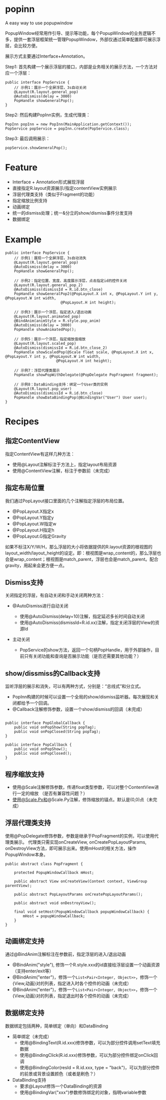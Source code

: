 # popinn

A easy way to use popupwindow

PopupWindow经常用作引导、提示等功能，每个PopupWindow的业务逻辑不多，提供一套浮层框架统一管理PopupWindow，外部仅通过简单配置即可展示浮层，会比较方便。

展示方式主要通过Interface+Annotation。

Step1: 首先构建一个展示浮层的接口，内部是业务相关的展示方法，一个方法对应一个浮层：
```
public interface PopService {
    // 示例1：展示一个全屏浮层，3s自动关闭
    @Layout(R.layout.general_pop)
    @AutoDismiss(delay = 3000)
    PopHandle showGeneralPop();
}
```
Step2: 然后构建PopInn实例，生成代理类：
```
PopInn popInn = new PopInn(MainApplication.getContext());
PopService popService = popInn.create(PopService.class);
```
Step3: 最后调用展示：
```
popService.showGeneralPop();
```

# Feature

- Interface + Annotation形式展现浮层
- 直接指定R.layout资源展示/指定contentView实例展示
- 浮层代理类支持（类似于Fragment的功能）
- 指定缩放比例支持
- 动画绑定
- 统一的dismiss处理；统一&分立的show/dismiss事件分发支持
- 数据绑定

# Example

```
public interface PopService {
    // 示例1：展现一个全屏浮层，3s自动消失
    @Layout(R.layout.general_pop)
    @AutoDismiss(delay = 3000)
    PopHandle showGeneralPop();

    // 示例2：指定位置、宽度、高度展示浮层，点击指定id的控件关闭
    @Layout(R.layout.general_pop_2)
    @AutoDismiss(dismissId = R.id.btn_close)
    PopHandle showGeneralPop2(@PopLayout.X int x, @PopLayout.Y int y, @PopLayout.W int width, 
                         @PopLayout.H int height);

    // 示例3：展示一个浮层，指定进入/退出动画
    @Layout(R.layout.animated_pop)
    @BindAnim(animStyle = R.style.pop_anim)
    @AutoDismiss(delay = 3000)
    PopHandle showAnimatedPop();

    // 示例5：展示一个浮层，指定缩放值缩放
    @Layout(R.layout.scaled_pop)
    @AutoDismiss(dismissId = R.id.btn_close_2)
    PopHandle showScaledPop(@Scale float scale, @PopLayout.X int x, @PopLayout.Y int y, @PopLayout.W int width, 
                       @PopLayout.H int height);
    
    // 示例7：浮层代理类展示
    PopHandle showPopWithDelegate(@PopDelegate PopFragment fragment);

    // 示例8：DataBinding支持：绑定一个User类的实例
    @Layout(R.layout.pop_user)
    @AutoDismiss(dismissId = R.id.btn_close)
    PopHandle showDataBindingPop(@BindingVar("User") User user);
}
```

# Recipes

## 指定ContentView
指定ContentView有这样几种方法：

- 使用@Layout注解标注于方法上，指定layout布局资源
- 使用@ContentView注解，标注于参数前（未完成）

## 指定布局位置
我们通过PopLayout接口里面的几个注解指定浮层的布局位置。

- @PopLayout.X指定x
- @PopLayout.Y指定y
- @PopLayout.W指定w
- @PopLayout.H指定h
- @PopLayout.G指定Gravity

如果不标注X/Y/W/H，那么浮层的大小将依据提供的R.layout资源的根视图的layout_width/layout_height的设定。即：根视图是wrap_content的，那么浮层也会是wrap_content；根视图是match_parent，浮层也会是match_parent。配合gravity，用起来会更方便一点。

## Dismiss支持
关闭指定的浮层，有自动关闭和手动关闭两种方法：

- @AutoDismiss进行自动关闭
    - 使用@AutoDismiss(delay=10)注解，指定延迟多长时间自动关闭
    - 使用@AutoDismiss(dismissId=R.id.xx)注解，指定关闭浮层的View的资源Id
    
- 主动关闭
    - PopService的show方法，返回一个句柄PopHandle，用于外部操作，目前只有关闭功能和查询是否展示功能（是否还需要其他功能？）
    
## show/dissmiss的Callback支持
监听浮层的展示和消失，可以有两种方式，分别是：“总线式”和分立式。

- PopInn构建的时候可以设置一个全局的show/dismiss监听器。每次展现和关闭都给予一个回调。
- @Callback注解修饰参数，设置一个show/dismiss的回调（未完成）

```

public interface PopGlobalCallback {
    public void onPopShow(String popTag);
    public void onPopClosed(String popTag);
}

public interface PopCallback {
    public void onPopShow();
    public void onPopClosed();
}
```

## 程序缩放支持

- 使用@Scale注解修饰参数，传递float类型参数，可以对整个ContentView进行一定的缩放
（是否有兼容性问题？）
- 使用@Scale.Px和@Scale.Py注解，修饰缩放的锚点。默认是(0,0)点（未完成）

## 浮层代理类支持

使用@PopDelegate修饰参数，参数是继承于PopFragment的实例，可以使用代理类展示。
代理类只需实现onCreateView, onCreatePopLayoutParams, onDestroyView方法，即可展示出来。使用mHost的相关方法，操作PopupWindow本身。

```
public abstract class PopFragment {

    protected PopupWindowCallback mHost;

    public abstract View onCreateView(Context context, ViewGroup parentView);

    public abstract PopLayoutParams onCreatePopLayoutParams();

    public abstract void onDestroyView();

    final void setHost(PopupWindowCallback popupWindowCallback) {
        mHost = popupWindowCallback;
    }
}
```

## 动画绑定支持
通过@BindAnim注解标注在参数前，指定浮层的进入/退出动画

- @BindAnim("style"), 修饰一个R.style.xxx的id直接给浮层设置一个动画资源（支持enter/exit等）
- @BindAnim("enter")，修饰一个`List<Pair<Integer, Object>>`，修饰一个{View,动画}对的列表，指定进入时各个控件的动画（未完成）
- @BindAnim("enter")，修饰一个`List<Pair<Integer, Object>>`，修饰一个{View,动画}对的列表，指定退出时各个控件的动画（未完成）


## 数据绑定支持

数据绑定包括两种，简单绑定（单向）和DataBinding

- 简单绑定（未完成）
    - 使用@BindingText(R.id.xxx)修饰参数，可以为部分控件调用setText填充数据
    - 使用@BindingClick(R.id.xxx)修饰参数，可以为部分控件绑定onClick回调
    - 使用@BindingColor(resId = R.id.xxx, type = "back")，可以为部分控件的前景或背景设置颜色（或者是刷色？）
- DataBinding支持
    - 要求@Layout修饰一个DataBinding的资源
    - 使用@BindingVar("xxx")参数修饰绑定的对象，指明variable参数
